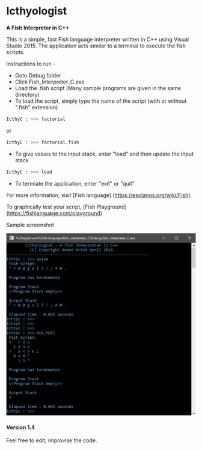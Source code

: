 # Icthyologist
**A Fish Interpreter in C++**

This is a simple, fast Fish language interpreter written in C++ using Visual Studio 2015.
The application acts similar to a terminal to execute the fish scripts.

Instructions to run -
- Goto Debug folder
- Click Fish_Interpreter_C.exe
- Load the .fish script (Many sample programs are given in the same directory)
- To load the script, simply type the name of the script (with or without ".fish" extension)
```sh
IcthyC : >>> factorial
```

or 
```sh
IcthyC : >>> factorial.fish
```
- To give values to the input stack, enter "load" and then update the input stack
```sh
IcthyC : >>> load
```
- To termiate the application, enter "exit" or "quit"

For more information, visit [Fish language] (https://esolangs.org/wiki/Fish).

To graphically test your script, [Fish Playground] (https://fishlanguage.com/playground)

Sample screenshot

![yo](https://github.com/AntixK/Icthyologist/blob/master/icthy.JPG "Logo Title Text 1")


#### Version 1.4

Feel free to edit, improvise the code.
